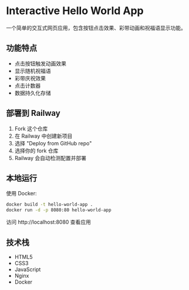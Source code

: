 # Interactive Hello World App

一个简单的交互式网页应用，包含按钮点击效果、彩带动画和祝福语显示功能。

## 功能特点

- 点击按钮触发动画效果
- 显示随机祝福语
- 彩带庆祝效果
- 点击计数器
- 数据持久化存储

## 部署到 Railway

1. Fork 这个仓库
2. 在 Railway 中创建新项目
3. 选择 "Deploy from GitHub repo"
4. 选择你的 fork 仓库
5. Railway 会自动检测配置并部署

## 本地运行

使用 Docker:
```bash
docker build -t hello-world-app .
docker run -d -p 8080:80 hello-world-app
```

访问 http://localhost:8080 查看应用

## 技术栈

- HTML5
- CSS3
- JavaScript
- Nginx
- Docker

